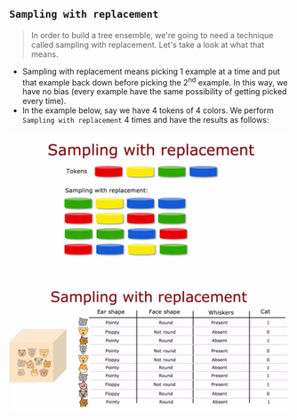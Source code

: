 ## `Sampling with replacement`

> In order to build a tree ensemble, we're going to need a technique called sampling with replacement. Let's take a look at what that means.

- Sampling with replacement means picking 1 example at a time and put that example back down before picking the 2<sup>nd</sup> example. In this way, we have no bias (every example have the same possibility of getting picked every time).
- In the example below, say we have 4 tokens of 4 colors. We perform `Sampling with replacement` 4 times and have the results as follows:

![Alt text](<ref img/3.png>)

![Alt text](<ref img/4.png>)